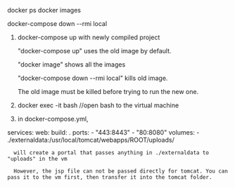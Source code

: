 docker ps
docker images

docker-compose down --rmi local

1. docker-compose up with newly compiled project

	"docker-compose up" uses the old image by default. 
	
	"docker image" shows all the images
	
	"docker-compose down --rmi local" kills old image.
	
	The old image must be killed before trying to run the new one.
	
2. docker exec -it  <docker container name> bash
	//open bash to the virtual machine
	
3. in docker-compose.yml, 

services:
  web:
    build: .
    ports:
      - "443:8443"
      - "80:8080"
    volumes:
      - ./externaldata:/usr/local/tomcat/webapps/ROOT/uploads/

	  will create a portal that passes anything in ./externaldata to "uploads" in the vm
	  
	  However, the jsp file can not be passed directly for tomcat. You can pass it to the vm first, then transfer it into the tomcat folder.